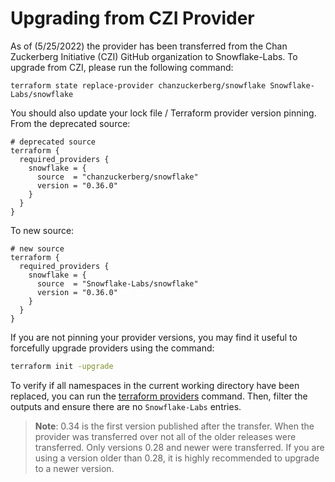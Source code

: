 # Upgrading from CZI Provider

As of (5/25/2022) the provider has been transferred from the Chan Zuckerberg Initiative (CZI) GitHub organization to Snowflake-Labs.
To upgrade from CZI, please run the following command:

```shell
terraform state replace-provider chanzuckerberg/snowflake Snowflake-Labs/snowflake
```

You should also update your lock file / Terraform provider version pinning. From the deprecated source:

```hcl
# deprecated source
terraform {
  required_providers {
    snowflake = {
      source  = "chanzuckerberg/snowflake"
      version = "0.36.0"
    }
  }
}
```

To new source:

```hcl
# new source
terraform {
  required_providers {
    snowflake = {
      source  = "Snowflake-Labs/snowflake"
      version = "0.36.0"
    }
  }
}
```

If you are not pinning your provider versions, you may find it useful to forcefully upgrade providers using the command:

```sh
terraform init -upgrade
```

To verify if all namespaces in the current working directory have been replaced, you can run the [terraform providers](https://developer.hashicorp.com/terraform/cli/commands/providers) command. Then, filter the outputs and ensure there are no `Snowflake-Labs` entries.

>**Note**:  0.34 is the first version published after the transfer. When the provider was transferred over not all of the older releases were transferred. Only versions 0.28 and newer were transferred. If you are using a version older than 0.28, it is highly recommended to upgrade to a newer version.
